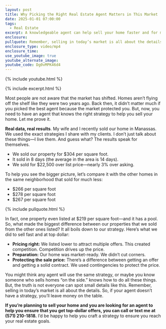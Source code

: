 ```yaml
---
layout: post
title: Why Picking the Right Real Estate Agent Matters in This Market
date: 2025-01-01 07:00:00
tags:
  - Real Estate
excerpt: A knowledgeable agent can help sell your home faster and for more money.
enclosure:
pullquote: Remember, selling in today’s market is all about the details.
enclosure_type: video/mp4
enclosure_time:
use_youtube_image: true
youtube_alternate_image:
youtube_code: Dg0vMPK46d4
---
```

{% include youtube.html %}

{% include excerpt.html %}

Most people are not aware that the market has shifted. Homes aren’t flying off the shelf like they were two years ago. Back then, it didn’t matter much if you picked the best agent because the market protected you. But, now, you need to have an agent that knows the right strategy to help you sell your home. Let me prove it.

**Real data, real results**. My wife and I recently sold our home in Manassas. We used the exact strategies I share with my clients. I don’t just talk about these things—I live them. And guess what? The results speak for themselves.

* We sold our property for $304 per square foot.
* It sold in 8 days (the average in the area is 14 days).
* We sold for $22,500 over list price—nearly 3% over asking.

To help you see the bigger picture, let’s compare it with the other homes in the same neighborhood that sold for much less:

* $266 per square foot
* $278 per square foot
* $267 per square foot

{% include pullquote.html %}

In fact, one property even listed at $219 per square foot—and it has a pool. So, what made the biggest difference between our properties that we sold from the other ones listed? It all boils down to our strategy. Here’s what we did to sell fast and at top dollar:

* **Pricing right:** We listed lower to attract multiple offers. This created competition. Competition drives up the price.
* **Preparation:** Our home was market-ready. We didn’t cut corners.
* **Protecting the sale price:** There’s a difference between getting an offer and getting a solid contract. We used contingencies to protect the price.

You might think any agent will use the same strategy, or maybe you know someone who sells homes “on the side.” knows how to do all these things. But, the truth is not everyone can spot small details like this. Remember, selling in today’s market is all about the details. So, if your agent doesn’t have a strategy, you’ll leave money on the table.

**If you’re planning to sell your home and you are looking for an agent to help you ensure that you get top-dollar offers, you can call or text me at (571) 210-1818.** I’d be happy to help you craft a strategy to ensure you reach your real estate goals.

&nbsp;